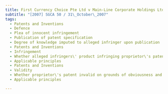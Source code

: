 ```yaml
---
title: First Currency Choice Pte Ltd v Main-Line Corporate Holdings Ltd and Another Appeal 
subtitle: "[2007] SGCA 50 / 31\_October\_2007"
tags:
  - Patents and Inventions
  - Defence
  - Plea of innocent infringement
  - Publication of patent specification
  - Degree of knowledge imputed to alleged infringer upon publication
  - Patents and Inventions
  - Infringement
  - Whether alleged infringers\' product infringing proprietor\'s patent
  - Applicable principles
  - Patents and Inventions
  - Validity
  - Whether proprietor\'s patent invalid on grounds of obviousness and insufficiency
  - Applicable principles

---
```


